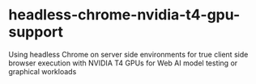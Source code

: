 # headless-chrome-nvidia-t4-gpu-support
Using headless Chrome on server side environments for true client side browser execution with NVIDIA T4 GPUs for Web AI model testing or graphical workloads
